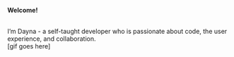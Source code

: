 **Welcome!**

<br>
I’m Dayna - a self-taught developer who is passionate about code, the user experience, and collaboration.

<br>
[gif goes here]

